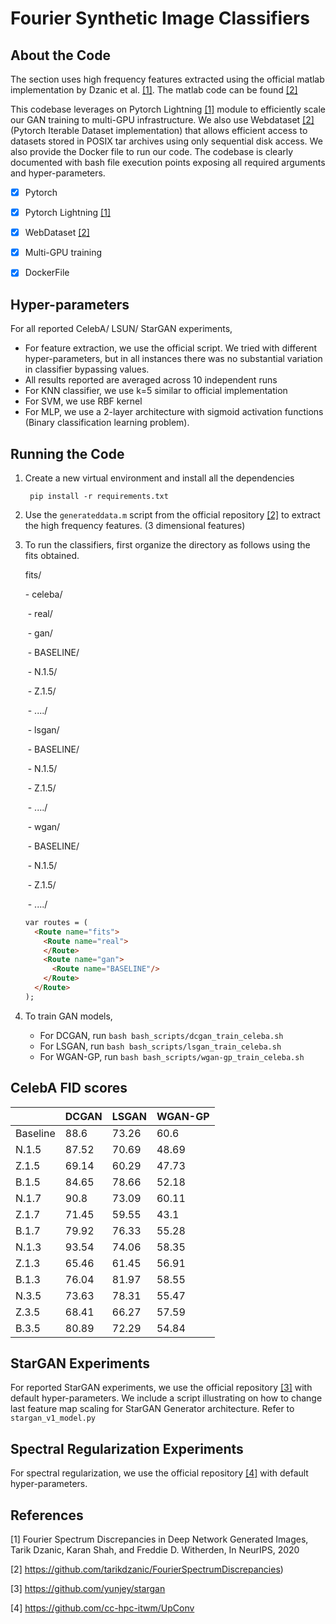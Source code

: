 # Fourier Synthetic Image Classifiers

## About the Code

The section uses high frequency features extracted using the official matlab implementation by Dzanic et al. [[1]](#1). The matlab code can be found [[2]](#2)



This codebase leverages on Pytorch Lightning [[1]](#1) module to efficiently scale our GAN training to multi-GPU infrastructure. We also use Webdataset [[2]](#2) (Pytorch Iterable Dataset implementation) that allows efficient access to datasets stored in POSIX tar archives using only sequential disk access. We also provide the Docker file to run our code. The codebase is clearly documented with bash file execution points exposing all required arguments and hyper-parameters.

- [x] Pytorch
- [x] Pytorch Lightning [[1]](#1)
- [x] WebDataset [[2]](#2)
- [x] Multi-GPU training
- [x] DockerFile



## Hyper-parameters

For all reported CelebA/ LSUN/ StarGAN experiments, 

- For feature extraction, we use the official script. We tried with different hyper-parameters, but in all instances there was no substantial variation in classifier bypassing values.
- All results reported are averaged across 10 independent runs
- For KNN classifier, we use k=5 similar to official implementation
- For SVM, we use RBF kernel
- For MLP, we use a 2-layer architecture with sigmoid activation functions (Binary classification learning problem).



## Running the Code

1. Create a new virtual environment and install all the dependencies

   ` pip install -r requirements.txt`



2. Use the `generateddata.m` script from the official repository [[2]](#2) to extract the high frequency features. (3 dimensional features)



3. To run the classifiers, first organize the directory as follows using the fits obtained.

   fits/

      \-  celeba/

   ​     \- real/

   ​     \- gan/

   ​       \- BASELINE/

   ​       \- N.1.5/

   ​       \- Z.1.5/

   ​       \- ..../

   ​     \- lsgan/

   ​       \- BASELINE/

   ​       \- N.1.5/

   ​       \- Z.1.5/

   ​       \- ..../

   ​     \- wgan/

   ​       \- BASELINE/

   ​       \- N.1.5/

   ​       \- Z.1.5/

   ​       \- ..../

   ```markdown
   var routes = (
     <Route name="fits">
       <Route name="real">
       </Route>
       <Route name="gan">
         <Route name="BASELINE"/>
       </Route>
     </Route>
   );
   ```



1. To train GAN models,
   - For DCGAN, run `bash bash_scripts/dcgan_train_celeba.sh`
   - For LSGAN, run `bash bash_scripts/lsgan_train_celeba.sh`
   - For WGAN-GP, run `bash bash_scripts/wgan-gp_train_celeba.sh`



## CelebA FID scores

|          | DCGAN | LSGAN | WGAN-GP |
| -------- | ----- | ----- | ------- |
| Baseline | 88.6  | 73.26 | 60.6    |
| N.1.5    | 87.52 | 70.69 | 48.69   |
| Z.1.5    | 69.14 | 60.29 | 47.73   |
| B.1.5    | 84.65 | 78.66 | 52.18   |
| N.1.7    | 90.8  | 73.09 | 60.11   |
| Z.1.7    | 71.45 | 59.55 | 43.1    |
| B.1.7    | 79.92 | 76.33 | 55.28   |
| N.1.3    | 93.54 | 74.06 | 58.35   |
| Z.1.3    | 65.46 | 61.45 | 56.91   |
| B.1.3    | 76.04 | 81.97 | 58.55   |
| N.3.5    | 73.63 | 78.31 | 55.47   |
| Z.3.5    | 68.41 | 66.27 | 57.59   |
| B.3.5    | 80.89 | 72.29 | 54.84   |



## StarGAN Experiments

For reported StarGAN experiments, we use the official repository [[3]](#3) with default hyper-parameters. We include a script illustrating on how to change last feature map scaling for StarGAN Generator architecture.  Refer to `stargan_v1_model.py`



## Spectral Regularization Experiments

For spectral regularization, we use the official repository [[4]](#4) with default hyper-parameters.



## References

<a id="1">[1]</a> Fourier Spectrum Discrepancies in Deep Network Generated Images, Tarik Dzanic, Karan Shah, and Freddie D. Witherden, In NeurIPS, 2020

<a id="2">[2]</a> https://github.com/tarikdzanic/FourierSpectrumDiscrepancies)

<a id="3">[3]</a> https://github.com/yunjey/stargan

<a id="4">[4]</a> https://github.com/cc-hpc-itwm/UpConv




